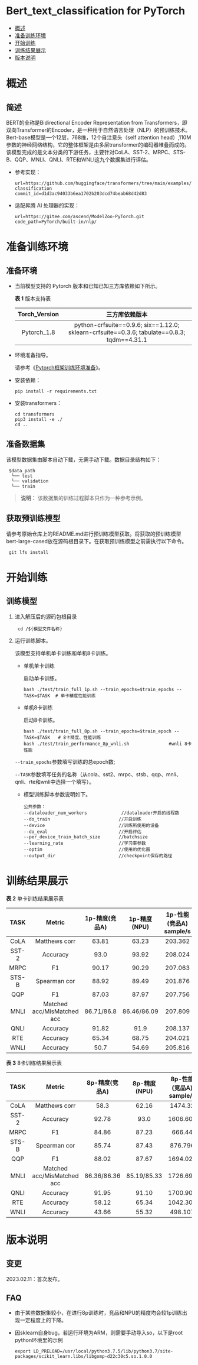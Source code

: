 # Bert_text_classification for PyTorch

-   [概述](概述.md)
-   [准备训练环境](准备训练环境.md)
-   [开始训练](开始训练.md)
-   [训练结果展示](训练结果展示.md)
-   [版本说明](版本说明.md)


# 概述

## 简述

BERT的全称是Bidirectional Encoder Representation from Transformers，即双向Transformer的Encoder，是一种用于自然语言处理（NLP）的预训练技术。Bert-base模型是一个12层，768维，12个自注意头（self attention head）,110M参数的神经网络结构，它的整体框架是由多层transformer的编码器堆叠而成的。该模型完成的是文本分类的下游任务，主要针对CoLA、SST-2、MRPC、STS-B、QQP、MNLI、QNLI、RTE和WNLI这九个数据集进行评估。

- 参考实现：

  ```
  url=https://github.com/huggingface/transformers/tree/main/examples/pytorch/text-classification
  commit_id=d1d3ac94033b6ea1702b203dcd74beab68d42d83
  ```

- 适配昇腾 AI 处理器的实现：

  ```
  url=https://gitee.com/ascend/ModelZoo-PyTorch.git
  code_path=PyTorch/built-in/nlp/
  ```


# 准备训练环境

## 准备环境

- 当前模型支持的 Pytorch 版本和已知已知三方库依赖如下所示。

  **表 1**  版本支持表
 
  | Torch_Version |                        三方库依赖版本                                                          |
  |:-------------:|:-------------------------------------------------------------------------------------------:|
  |  Pytorch_1.8  | python-crfsuite==0.9.6; six==1.12.0; sklearn-crfsuite==0.3.6; tabulate==0.8.3; tqdm==4.31.1 |


- 环境准备指导。

  请参考《[Pytorch框架训练环境准备](https://www.hiascend.com/document/detail/zh/ModelZoo/pytorchframework/ptes)》。
  

- 安装依赖：

  ```
  pip install -r requirements.txt
  ```

- 安装transformers：

  ```
  cd transformers
  pip3 install -e ./
  cd ..
  ```

## 准备数据集

该模型数据集由脚本自动下载，无需手动下载。数据目录结构如下：
   ```
    $data_path
     └── test
     └── validation
     └── train
   ```
  > **说明：** 
   >该数据集的训练过程脚本只作为一种参考示例。 

## 获取预训练模型
   请参考原始仓库上的README.md进行预训练模型获取。将获取的预训练模型bert-large-cased放在源码根目录下。在获取预训练模型之前需执行以下命令。
   ```
    git lfs install 
   ```

# 开始训练

## 训练模型
1. 进入解压后的源码包根目录
    ```
     cd /${模型文件名称} 
     ```
2. 运行训练脚本。

   该模型支持单机单卡训练和单机8卡训练。

   - 单机单卡训练

     启动单卡训练。

     ```
     bash ./test/train_full_1p.sh --train_epochs=$train_epochs --TASK=$TASK  # 单卡精度性能训练 
     ```

   - 单机8卡训练

     启动8卡训练。

     ```
     bash ./test/train_full_8p.sh --train_epochs=$train_epoch --TASK=$TASK   # 8卡精度、性能训练
     bash ./test/train_performance_8p_wnli.sh               #wnli 8卡性能
     ```
    `--train_epochs`参数填写训练的总epoch数;

    `--TASK`参数填写任务的名称（从cola、sst2、mrpc、stsb、qqp、mnli、qnli、rte和wnli中选择一个填写）。
    - 模型训练脚本参数说明如下。

      ```
      公共参数：
      --dataloader_num_workers             //dataloader开启的线程数
      --do_train                          //开启训练
      --device                            //训练所使用的设备
      --do_eval                           //开启评估
      --per_device_train_batch_size       //batchsize
      --learning_rate                     //学习率参数
      --optim                             //使用的优化器
      --output_dir                        //checkpoint保存的路径
      ```
 
# 训练结果展示

**表 2**  单卡训练结果展示表

| TASK  |           Metric           | 1p-精度(竞品A) | 1p-精度(NPU)  | 1p-性能(竞品A)<br/>sample/s | 1p-性能(NPU)<br/>sample/s | AMP_Type | Epoch | Torch_Version |
|:-----:|:--------------------------:|:----------:|:-----------:|:-----------------------:|:-----------------------:|:--------:|:-----:|:-------------:|
| CoLA  |       Matthews corr        |   63.81    |    63.23    |         203.362         |         242.865         |    O2    |   3   |      1.8      |
| SST-2 |          Accuracy          |    93.0    |    93.92    |         208.024         |         242.869         |    O2    |   3   |      1.8      |
| MRPC  |             F1             |   90.17    |    90.29    |         207.063         |         244.989         |    O2    |   5   |      1.8      |
| STS-B |        Spearman cor        |   88.92    |    89.49    |         201.876         |         246.16          |    O2    |   3   |      1.8      | 
|  QQP  |             F1             |   87.03    |    87.97    |         207.756         |         242.804         |    O2    |   3   |      1.8      |
| MNLI  | Matched acc/MisMatched acc | 86.71/86.8 | 86.46/86.09 |         207.809         |         245.052         |    O2    |   3   |      1.8      |
| QNLI  |          Accuracy          |   91.82    |    91.9     |         208.137         |         242.437         |    O2    |   3   |      1.8      |
|  RTE  |          Accuracy          |   65.34    |    68.75    |         204.021         |         242.835         |    O2    |   5   |      1.8      |
| WNLI  |          Accuracy          |    50.7    |    54.69    |         205.816         |         239.393         |    O2    |   1   |      1.8      |

**表 3**  8卡训练结果展示表

| TASK  |           Metric           | 8p-精度(竞品A)  | 8p-精度(NPU)  | 8p-性能(竞品A)<br/>sample/s | 8p-性能(NPU)<br/>sample/s | AMP_Type | Epoch | Torch_Version |
|:-----:|:--------------------------:|:-----------:|:-----------:|:-----------------------:|:-----------------------:|:--------:|:-----:|:-------------:|
| CoLA  |       Matthews corr        |    58.3     |    62.16    |         1474.32         |        1340.928         |    O2    |   3   |      1.8      |
| SST-2 |          Accuracy          |    92.78    |    93.0     |        1606.601         |        1490.631         |    O2    |   3   |      1.8      |
| MRPC  |             F1             |    84.86    |    87.23    |         666.44          |        1120.797         |    O2    |   5   |      1.8      |
| STS-B |        Spearman cor        |    85.74    |    87.43    |         876.796         |         1237.05         |    O2    |   5   |      1.8      |
|  QQP  |             F1             |    88.02    |    87.67    |        1694.026         |        1511.692         |    O2    |   3   |      1.8      |
| MNLI  | Matched acc/MisMatched acc | 86.36/86.36 | 85.19/85.33 |        1726.692         |        1511.887         |    O2    |   3   |      1.8      |
| QNLI  |          Accuracy          |    91.95    |    91.10    |        1700.906         |        1498.031         |    O2    |   3   |      1.8      |
|  RTE  |          Accuracy          |    58.12    |    65.34    |        1042.305         |        1010.221         |    O2    |   5   |      1.8      |
| WNLI  |          Accuracy          |    43.66    |    55.32    |         498.107         |                         |    O2    |   1   |      1.8      |



# 版本说明

## 变更

2023.02.11：首次发布。

## FAQ
   - 由于某些数据集较小，在进行8p训练时，竞品和NPU的精度均会较1p训练出现一定程度上的下降。
   - 因sklearn自身bug，若运行环境为ARM，则需要手动导入so，以下是root python环境里的示例

     ```export LD_PRELOAD=/usr/local/python3.7.5/lib/python3.7/site-packages/scikit_learn.libs/libgomp-d22c30c5.so.1.0.0```











